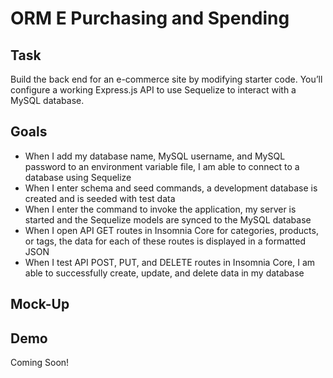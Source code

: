 # ORM E Purchasing and Spending

## Task

Build the back end for an e-commerce site by modifying starter code. You’ll configure a working Express.js API to use Sequelize to interact with a MySQL database.

## Goals

- When I add my database name, MySQL username, and MySQL password to an environment variable file, I am able to connect to a database using Sequelize
- When I enter schema and seed commands, a development database is created and is seeded with test data
- When I enter the command to invoke the application, my server is started and the Sequelize models are synced to the MySQL database
- When I open API GET routes in Insomnia Core for categories, products, or tags, the data for each of these routes is displayed in a formatted JSON
- When I test API POST, PUT, and DELETE routes in Insomnia Core, I am able to successfully create, update, and delete data in my database

## Mock-Up

<!-- Enter pictures here -->

## Demo

<!-- Click below to see a walk through of the application -->

Coming Soon!

<!-- ![Walk through demo video of how the application works in Insomnia](#) -->
